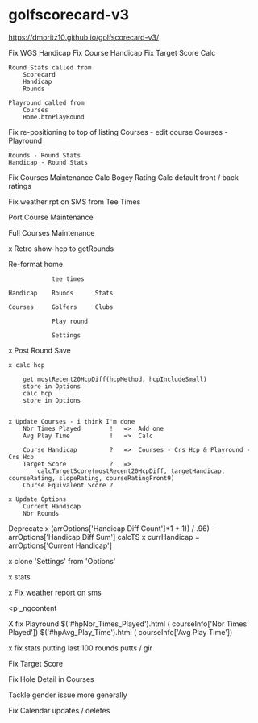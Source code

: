 # golfscorecard-v3
 
https://dmoritz10.github.io/golfscorecard-v3/


Fix WGS Handicap
    Fix Course Handicap 
    Fix Target Score Calc

    Round Stats called from 
        Scorecard
        Handicap
        Rounds

    Playround called from
        Courses
        Home.btnPlayRound

Fix re-positioning to top of listing
    Courses - edit course
    Courses - Playround

    Rounds - Round Stats
    Handicap - Round Stats

Fix Courses Maintenance
    Calc Bogey Rating
    Calc default front / back ratings

Fix weather rpt on SMS from Tee Times

Port Course Maintenance


Full Courses Maintenance

x Retro show-hcp to getRounds

Re-format home

                tee times

    Handicap	Rounds		Stats

    Courses		Golfers		Clubs

                Play round

                Settings 

x Post Round Save

    x calc hcp

        get mostRecent20HcpDiff(hcpMethod, hcpIncludeSmall)
        store in Options
        calc hcp
        store in Options


    x Update Courses - i think I'm done
        Nbr Times Played        !	=>  Add one
        Avg Play Time	        !   =>  Calc
        
        Course Handicap	        ?   =>  Courses - Crs Hcp & Playround - Crs Hcp
        Target Score	        ?   =>  
            calcTargetScore(mostRecent20HcpDiff, targetHandicap, courseRating, slopeRating, courseRatingFront9)
        Course Equivalent Score ?

    x Update Options
        Current Handicap
        Nbr Rounds

Deprecate
    x (arrOptions['Handicap Diff Count']*1 + 1)) / .96) - arrOptions['Handicap Diff Sum']
    calcTS
    x currHandicap = arrOptions['Current Handicap']

x clone 'Settings' from 'Options'


x stats


x Fix weather report on sms

</a></div></div><p _ngcontent-sc271="">
</a></div ></div > <p _ngcontent

X fix Playround 
      $('#hpNbr_Times_Played').html ( courseInfo['Nbr Times Played'])
      $('#hpAvg_Play_Time').html ( courseInfo['Avg Play Time'])


x fix stats putting
    last 100 rounds putts / gir

Fix Target Score

Fix Hole Detail in Courses 

Tackle gender issue more generally

Fix Calendar updates / deletes

